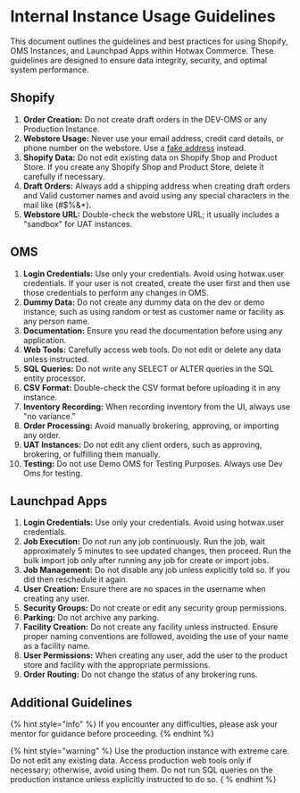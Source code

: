 # Internal Instance Usage Guidelines

This document outlines the guidelines and best practices for using Shopify, OMS Instances, and Launchpad Apps within Hotwax Commerce. These guidelines are designed to ensure data integrity, security, and optimal system performance.

## Shopify

1. **Order Creation:** Do not create draft orders in the DEV-OMS or any Production Instance.
2. **Webstore Usage:** Never use your email address, credit card details, or phone number on the webstore. Use a [fake address](https://www.fakexy.com/fake-address-generator-ca) instead.
3. **Shopify Data:** Do not edit existing data on Shopify Shop and Product Store. If you create any Shopify Shop and Product Store, delete it carefully if necessary.
4. **Draft Orders:** Always add a shipping address when creating draft orders and Valid customer names and avoid using any special characters in the mail like (#$%&*).
5. **Webstore URL:** Double-check the webstore URL; it usually includes a "sandbox" for UAT instances.

## OMS

1. **Login Credentials:** Use only your credentials. Avoid using hotwax.user credentials. If your user is not created, create the user first and then use those credentials to perform any changes in OMS.
2. **Dummy Data:** Do not create any dummy data on the dev or demo instance, such as using random or test as customer name or facility as any person name.
3. **Documentation:** Ensure you read the documentation before using any application.
4. **Web Tools:** Carefully access web tools. Do not edit or delete any data unless instructed.
5. **SQL Queries:** Do not write any SELECT or ALTER queries in the SQL entity processor.
6. **CSV Format:** Double-check the CSV format before uploading it in any instance.
7. **Inventory Recording:** When recording inventory from the UI, always use "no variance."
8. **Order Processing:** Avoid manually brokering, approving, or importing any order.
9. **UAT Instances:** Do not edit any client orders, such as approving, brokering, or fulfilling them manually.
10. **Testing:** Do not use Demo OMS for Testing Purposes. Always use Dev Oms for testing.

## Launchpad Apps

 1. **Login Credentials:** Use only your credentials. Avoid using hotwax.user credentials.
 2. **Job Execution:** Do not run any job continuously. Run the job, wait approximately 5 minutes to see updated changes, then proceed. Run the bulk import job only after running any job for create or import jobs.
 3. **Job Management:** Do not disable any job unless explicitly told so. If you did then reschedule it again.
 4. **User Creation:** Ensure there are no spaces in the username when creating any user.
 5. **Security Groups:** Do not create or edit any security group permissions.
 6. **Parking:** Do not archive any parking.
 7. **Facility Creation:** Do not create any facility unless instructed. Ensure proper naming conventions are followed, avoiding the use of your name as a facility name.
 8. **User Permissions:** When creating any user, add the user to the product store and facility with the appropriate permissions.
 9. **Order Routing:** Do not change the status of any brokering runs.

## Additional Guidelines 

{% hint style="info" %}
If you encounter any difficulties, please ask your mentor for guidance before proceeding.
{% endhint %}

{% hint style="warning" %}  Use the production instance with extreme care. Do not edit any existing data. 
Access production web tools only if necessary; otherwise, avoid using them. Do not run SQL queries on the production instance unless explicitly instructed to do so.
{ % endhint %}
